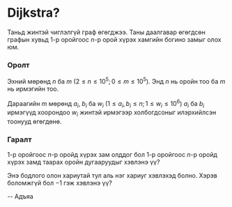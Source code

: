 Dijkstra?
=========
Таньд жинтэй чиглэлгүй граф өгөгджээ. Таны даалгавар өгөгдсөн графын хувьд $1$-р
оройгоос $n$-р орой хүрэх хамгийн богино замыг олох юм.


### Оролт
Эхний мөрөнд $n$ ба $m$ ($2 ≤ n ≤ 10^5; 0 ≤ m ≤ 10^5$). Энд $n$ нь оройн тоо ба
$m$ нь ирмэгийн тоо.

Дараагийн $m$ мөрөнд $a_i$, $b_i$ ба $w_i$ ($1 ≤ a_i, b_i ≤ n; 1 ≤ w_i ≤ 10^6$)
$a_i$ ба $b_i$ ирмэгүүд хоорондоо $w_i$ жинтэй ирмэгээр холбогдсоныг илэрхийлсэн
тоонууд өгөгдөнө.


### Гаралт
$1$-р оройгоос $n$-р оройд хүрэх зам олддог бол $1$-р оройгоос $n$-р оройд хүрэх
замд таарах оройн дугааруудыг хэвлэнэ үү?

Энэ бодлого олон хариутай тул аль нэг хариуг хэвлэхэд болно. Хэрэв боломжгүй бол
$-1$ гэж хэвлэнэ үү?

-- Адъяа
